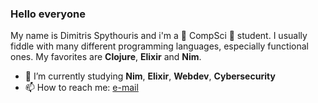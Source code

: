 ### Hello everyone
My name is Dimitris Spythouris and i'm a 🐛 CompSci 🐛 student. I usually fiddle with many different programming languages, especially functional ones.
My favorites are **Clojure**, **Elixir** and **Nim**.
 - 🌱 I’m currently studying **Nim**, **Elixir**, **Webdev**, **Cybersecurity**
- 📫 How to reach me: <a href="mailto: info@dimspith.com">e-mail</a>
